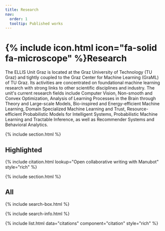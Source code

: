 ```yaml
---
title: Research
nav:
  order: 1
  tooltip: Published works
---
```


# {% include icon.html icon="fa-solid fa-microscope" %}Research

The ELLIS Unit Graz is located at the Graz University of Technology (TU Graz) and tightly coupled to the Graz Center for Machine Learning (GraML) of TU Graz. Its activities are concentrated on foundational machine learning research with strong links to other scientific disciplines and industry. The unit's current research fields include Computer Vision, Non-smooth and Convex Optimization, Analysis of Learning Processes in the Brain through Theory and Large-scale Models, Bio-inspired and Energy-efficient Machine Learning, Domain Specialized Machine Learning and Trust, Resource-efficient Probabilistic Models for Intelligent Systems, Probabilistic Machine Learning and Tractable Inference, as well as Recommender Systems and Behavioral Analytics.

{% include section.html %}

## Highlighted

{% include citation.html lookup="Open collaborative writing with Manubot" style="rich" %}

{% include section.html %}

## All

{% include search-box.html %}

{% include search-info.html %}

{% include list.html data="citations" component="citation" style="rich" %}
